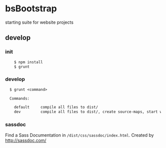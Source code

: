 # bsBootstrap

starting suite for website projects

## develop

### init
```txt
    $ npm install
    $ grunt 
```

### develop

```txt
  $ grunt <command>

  Commands:

    default     compile all files to dist/
    dev         compile all files to dist/, create source-maps, start watcher
```

### sassdoc
Find a Sass Documentation in ```/dist/css/sassdoc/index.html```.
Created by http://sassdoc.com/
